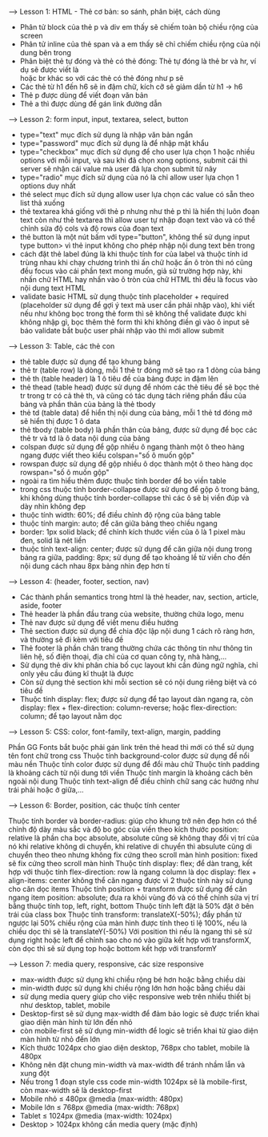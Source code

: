 --> Lesson 1: HTML - Thẻ cơ bản: so sánh, phân biệt, cách dùng

- Phân tử block của thẻ p và div em thấy sẽ chiếm toàn bộ chiều rộng của screen
- Phân tử inline của thẻ span và a em thấy sẽ chỉ chiếm chiều rộng của nội dung bên trong
- Phân biệt thẻ tự đóng và thẻ có thẻ đóng: Thẻ tự đóng là thẻ br và hr, ví dụ sẽ được viết là <br> hoặc br khác so với các thẻ có thẻ đóng như p sẽ
- Các thẻ từ h1 đến h6 sẽ in đậm chữ, kích cỡ sẽ giảm dần từ h1 -> h6
- Thẻ p được dùng để viết đoạn văn bản
- Thẻ a thì được dùng để gán link đường dẫn

--> Lesson 2: form input, input, textarea, select, button

- type="text" mục đích sử dụng là nhập văn bản ngắn
- type="password" mục đích sử dụng là để nhập mật khẩu
- type="checkbox" mục đích sử dụng để cho user lựa chọn 1 hoặc nhiều options với mỗi input, và sau khi đã chọn xong options, submit cái thì server sẽ nhận cái value mà user đã lựa chọn submit từ nãy
- type="radio" mục đích sử dụng của nó là chỉ allow user lựa chọn 1 options duy nhất
- thẻ select mục đích sử dụng allow user lựa chọn các value có sẵn theo list thả xuống
- thẻ textarea khá giống với thẻ p nhưng như thẻ p thì là hiển thị luôn đoạn text còn như thẻ textarea thì allow user tự nhập đoạn text vào và có thể chỉnh sửa độ cols và độ rows của đoạn text
- thẻ button là một nút bấm với type="button", không thể sử dụng input type button> vì thẻ input không cho phép nhập nội dung text bên trong
- cách đặt thẻ label đúng là khi thuộc tính for của label và thuộc tính id trùng nhau khi chạy chương trình thì ấn chữ hoặc ấn ô tròn thì nó cũng đều focus vào cái phần text mong muốn, giả sử trường hợp này, khi nhấn chữ HTML hay nhấn vào ô tròn của chữ HTML thì đều là focus vào nội dung text HTML
- validate basic HTML sử dụng thuộc tính placeholder + required (placeholder sử dụng để gợi ý text mà user cần phải nhập vào), khi viết nếu như không bọc trong thẻ form thì sẽ không thể validate được khi không nhập gì, bọc thêm thẻ form thì khi không điền gì vào ô input sẽ báo validate bắt buộc user phải nhập vào thì mới allow submit

--> Lesson 3: Table, các thẻ con

- thẻ table được sử dụng để tạo khung bảng
- thẻ tr (table row) là dòng, mỗi 1 thẻ tr đóng mở sẽ tạo ra 1 dòng của bảng
- thẻ th (table header) là 1 ô tiêu đề của bảng được in đậm lên
- thẻ thead (table head) được sử dụng để nhóm các thẻ tiêu đề sẽ bọc thẻ tr trong tr có cả thẻ th, và cũng có tác dụng tách riêng phần đầu của bảng và phần thân của bảng là thẻ tbody
- thẻ td (table data) để hiển thị nội dung của bảng, mỗi 1 thẻ td đóng mở sẽ hiển thị được 1 ô data
- thẻ tbody (table body) là phần thân của bảng, được sử dụng để bọc các thẻ tr và td là ô data nội dung của bảng
- colspan được sử dụng để gộp nhiều ô ngang thành một ô theo hàng ngang được viết theo kiểu colspan="số ô muốn gộp"
- rowspan được sử dụng để gộp nhiều ô dọc thành một ô theo hàng dọc rowspan="số ô muốn gộp"
- ngoài ra tìm hiểu thêm được thuộc tính border để bo viền table
- trong css thuộc tính border-collapse được sử dụng để gộp ô trong bảng, khi không dùng thuộc tính border-collapse thì các ô sẽ bị viền đúp và dày nhìn không đẹp
- thuộc tính width: 60%; để điều chỉnh độ rộng của bảng table
- thuộc tính margin: auto; để căn giữa bảng theo chiều ngang
- border: 1px solid black; để chỉnh kích thước viền của ô là 1 pixel màu đen, solid là nét liền
- thuộc tính text-align: center; được sử dụng để căn giữa nội dung trong bảng ra giữa, padding: 8px; sử dụng để tạo khoảng lề từ viền cho đến nội dung cách nhau 8px bảng nhìn đẹp hơn tí

--> Lesson 4: (header, footer, section, nav)

- Các thành phần semantics trong html là thẻ header, nav, section, article, aside, footer
- Thẻ header là phần đầu trang của website, thường chứa logo, menu
- Thẻ nav được sử dụng để viết menu điều hướng
- Thẻ section được sử dụng để chia độc lập nội dung 1 cách rõ ràng hơn, và thường sẽ đi kèm với tiêu đề
- Thẻ footer là phần chân trang thường chứa các thông tin như thông tin liên hệ, số điện thoại, địa chỉ của cơ quan công ty, nhà hàng,...
- Sử dụng thẻ div khi phân chia bố cục layout khi cần đúng ngữ nghĩa, chỉ only yêu cầu đúng kĩ thuật là được
- Còn sử dụng thẻ section khi mỗi section sẽ có nội dung riêng biệt và có tiêu đề
- Thuộc tính display: flex; được sử dụng để tạo layout dàn ngang ra, còn display: flex + flex-direction: column-reverse; hoặc flex-direction: column; để tạo layout nằm dọc

--> Lesson 5: CSS: color, font-family, text-align, margin, padding

Phần GG Fonts bắt buộc phải gán link trên thẻ head thì mới có thể sử dụng tên font chữ trong css
Thuộc tính background-color được sử dụng để nổi màu nền
Thuộc tính color được sử dụng để đổi màu chữ
Thuộc tính padding là khoảng cách từ nội dung tới viền
Thuộc tính margin là khoảng cách bên ngoài nội dung
Thuộc tính text-align để điều chỉnh chữ sang các hướng như trái phải hoặc ở giữa,...

--> Lesson 6: Border, position, các thuộc tính center

Thuộc tính border và border-radius: giúp cho khung trở nên đẹp hơn có thể chỉnh độ dày màu sắc và độ bo góc của viền theo kích thước
position: relative là phần cha bọc absolute, absolute cũng sẽ không thay đổi vị trí của nó khi relative không di chuyển, khi relative di chuyển thì absulute cũng di chuyển theo theo nhưng không fix cứng theo scroll màn hình
position: fixed sẽ fix cứng theo scroll màn hình
Thuộc tính display: flex; để dàn trang, kết hợp với thuộc tính flex-direction: row là ngang column là dọc
display: flex + align-items: center không thể căn ngang được vì 2 thuộc tính này sử dụng cho căn dọc items
Thuộc tính position + transform được sử dụng để căn ngang item
position: absolute; đưa ra khỏi vùng đó và có thể chỉnh sửa vị trí bằng thuộc tính top, left, right, bottom
Thuộc tính left đặt là 50% đặt ở bên trái của class box
Thuộc tính transform: translateX(-50%); đẩy phần tử ngược lại 50% chiều rộng của màn hình được tính theo tỉ lệ 100%, nếu là chiều dọc thì sẽ là translateY(-50%)
Với position thì nếu là ngang thì sẽ sử dụng right hoặc left để chỉnh sao cho nó vào giữa kết hợp với transformX, còn dọc thì sẽ sử dụng top hoặc bottom kết hợp với transformY

--> Lesson 7: media query, responsive, các size responsive

- max-width được sử dụng khi chiều rộng bé hơn hoặc bằng chiều dài
- min-width được sử dụng khi chiều rộng lớn hơn hoặc bằng chiều dài
- sử dụng media query giúp cho việc responsive web trên nhiều thiết bị như desktop, tablet, mobile
- Desktop-first sẽ sử dụng max-width để đảm bảo logic sẽ được triển khai giao diện màn hình từ lớn đến nhỏ
- còn mobile-first sẽ sử dụng min-width để logic sẽ triển khai từ giao diện màn hình từ nhỏ đến lớn
- Kích thước 1024px cho giao diện desktop, 768px cho tablet, mobile là 480px
- Không nên đặt chung min-width và max-width để tránh nhầm lẫn và xung đột
- Nếu trong 1 đoạn style css code min-width 1024px sẽ là mobile-first, còn max-width sẽ là desktop-first
- Mobile nhỏ ≤ 480px @media (max-width: 480px)
- Mobile lớn ≤ 768px @media (max-width: 768px)
- Tablet ≤ 1024px @media (max-width: 1024px)
- Desktop > 1024px không cần media query (mặc định)
